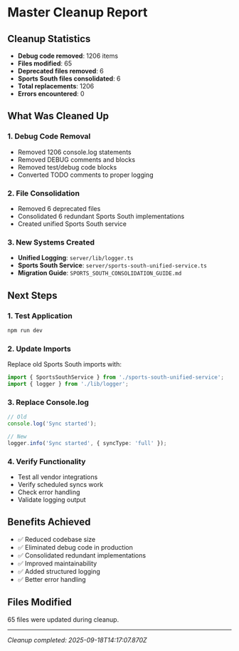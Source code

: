 # Master Cleanup Report

## Cleanup Statistics
- **Debug code removed**: 1206 items
- **Files modified**: 65
- **Deprecated files removed**: 6
- **Sports South files consolidated**: 6
- **Total replacements**: 1206
- **Errors encountered**: 0

## What Was Cleaned Up

### 1. Debug Code Removal
- Removed 1206 console.log statements
- Removed DEBUG comments and blocks
- Removed test/debug code blocks
- Converted TODO comments to proper logging

### 2. File Consolidation
- Removed 6 deprecated files
- Consolidated 6 redundant Sports South implementations
- Created unified Sports South service

### 3. New Systems Created
- **Unified Logging**: `server/lib/logger.ts`
- **Sports South Service**: `server/sports-south-unified-service.ts`
- **Migration Guide**: `SPORTS_SOUTH_CONSOLIDATION_GUIDE.md`

## Next Steps

### 1. Test Application
```bash
npm run dev
```

### 2. Update Imports
Replace old Sports South imports with:
```typescript
import { SportsSouthService } from './sports-south-unified-service';
import { logger } from './lib/logger';
```

### 3. Replace Console.log
```typescript
// Old
console.log('Sync started');

// New
logger.info('Sync started', { syncType: 'full' });
```

### 4. Verify Functionality
- Test all vendor integrations
- Verify scheduled syncs work
- Check error handling
- Validate logging output

## Benefits Achieved
- ✅ Reduced codebase size
- ✅ Eliminated debug code in production
- ✅ Consolidated redundant implementations
- ✅ Improved maintainability
- ✅ Added structured logging
- ✅ Better error handling

## Files Modified
65 files were updated during cleanup.

---
*Cleanup completed: 2025-09-18T14:17:07.870Z*

